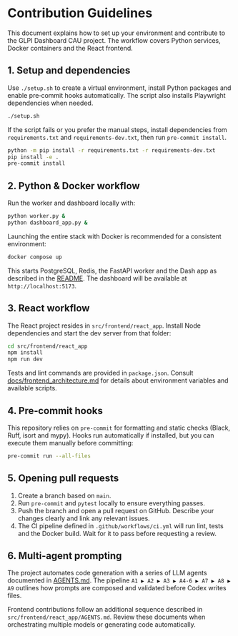 # Contribution Guidelines

This document explains how to set up your environment and contribute to the GLPI Dashboard CAU project. The workflow covers Python services, Docker containers and the React frontend.

## 1. Setup and dependencies

Use `./setup.sh` to create a virtual environment, install Python packages and enable pre‑commit hooks automatically. The script also installs Playwright dependencies when needed.

```bash
./setup.sh
```

If the script fails or you prefer the manual steps, install dependencies from `requirements.txt` and `requirements-dev.txt`, then run `pre-commit install`.

```bash
python -m pip install -r requirements.txt -r requirements-dev.txt
pip install -e .
pre-commit install
```

## 2. Python & Docker workflow

Run the worker and dashboard locally with:

```bash
python worker.py &
python dashboard_app.py &
```

Launching the entire stack with Docker is recommended for a consistent environment:

```bash
docker compose up
```

This starts PostgreSQL, Redis, the FastAPI worker and the Dash app as described in the [README](README.md). The dashboard will be available at `http://localhost:5173`.

## 3. React workflow

The React project resides in `src/frontend/react_app`. Install Node dependencies and start the dev server from that folder:

```bash
cd src/frontend/react_app
npm install
npm run dev
```

Tests and lint commands are provided in `package.json`. Consult [docs/frontend_architecture.md](docs/frontend_architecture.md) for details about environment variables and available scripts.

## 4. Pre‑commit hooks

This repository relies on `pre-commit` for formatting and static checks (Black, Ruff, isort and mypy). Hooks run automatically if installed, but you can execute them manually before committing:

```bash
pre-commit run --all-files
```

## 5. Opening pull requests

1. Create a branch based on `main`.
2. Run `pre-commit` and `pytest` locally to ensure everything passes.
3. Push the branch and open a pull request on GitHub. Describe your changes clearly and link any relevant issues.
4. The CI pipeline defined in `.github/workflows/ci.yml` will run lint, tests and the Docker build. Wait for it to pass before requesting a review.

## 6. Multi‑agent prompting

The project automates code generation with a series of LLM agents documented in [AGENTS.md](AGENTS.md). The pipeline `A1 ▶ A2 ▶ A3 ▶ A4‑6 ▶ A7 ▶ A8 ▶ A9` outlines how prompts are composed and validated before Codex writes files.

Frontend contributions follow an additional sequence described in `src/frontend/react_app/AGENTS.md`. Review these documents when orchestrating multiple models or generating code automatically.